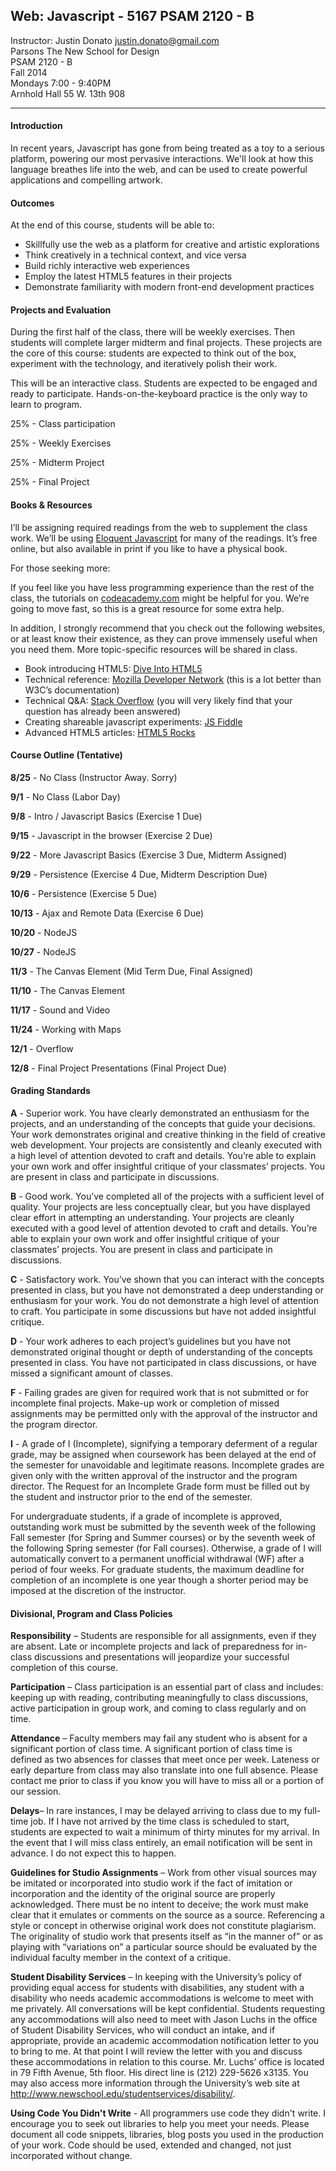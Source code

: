 ## Web: Javascript - 5167  PSAM 2120 - B

Instructor: Justin Donato <justin.donato@gmail.com>  
Parsons The New School for Design  
PSAM 2120 - B  
Fall 2014  
Mondays 7:00 - 9:40PM  
Arnhold Hall 55 W. 13th 908  

***

#### Introduction

In recent years, Javascript has gone from being treated as a toy to a serious platform, powering our most pervasive interactions. We'll look at how this language breathes life into the web, and can be used to create powerful applications and compelling artwork.

#### Outcomes

At the end of this course, students will be able to:

- Skillfully use the web as a platform for creative and artistic explorations
- Think creatively in a technical context, and vice versa
- Build richly interactive web experiences
- Employ the latest HTML5 features in their projects
- Demonstrate familiarity with modern front-end development practices


#### Projects and Evaluation


During the first half of the class, there will be weekly exercises. Then students will complete larger midterm and final projects. These projects are the core of this course: students are expected to think out of the box, experiment with the technology, and iteratively polish their work. 

This will be an interactive class. Students are expected to be engaged and ready to participate. Hands-on-the-keyboard practice is the only way to learn to program.

25% - Class participation

25% - Weekly Exercises

25% - Midterm Project

25% - Final Project


#### Books & Resources

I’ll be assigning required readings from the web to supplement the class work. We’ll be using [Eloquent Javascript](http://eloquentjavascript.net/) for many of the readings. It’s free online, but also available in print if you like to have a physical book.

For those seeking more:

If you feel like you have less programming experience than the rest of the class, the tutorials on [codeacademy.com](http://codeacademy.com) might be helpful for you. We’re going to move fast, so this is a great resource for some extra help.

In addition, I strongly recommend that you check out the following websites, or at least know their existence, as they can prove immensely useful when you need them. More topic-specific resources will be shared in class.

- Book introducing HTML5: [Dive Into HTML5](http://diveintohtml5.info/)
- Technical reference: [Mozilla Developer Network](https://developer.mozilla.org/en-US/docs/Web/JavaScript) (this is a lot better than W3C’s documentation)
- Technical Q&A: [Stack Overflow](http://stackoverflow.com/) (you will very likely find that your question has already been answered)
- Creating shareable javascript experiments: [JS Fiddle](http://jsfiddle.net)
- Advanced HTML5 articles: [HTML5 Rocks](http://www.html5rocks.com/en/)

#### Course Outline (Tentative)

__8/25__ - No Class (Instructor Away. Sorry)

__9/1__ - No Class (Labor Day)

__9/8__ - Intro / Javascript Basics (Exercise 1 Due)

__9/15__ - Javascript in the browser (Exercise 2 Due)

__9/22__ - More Javascript Basics (Exercise 3 Due, Midterm Assigned)

__9/29__ - Persistence (Exercise 4 Due, Midterm Description Due)

__10/6__ - Persistence (Exercise 5 Due)

__10/13__ - Ajax and Remote Data (Exercise 6 Due)

__10/20__ - NodeJS 

__10/27__ - NodeJS 

__11/3__ - The Canvas Element (Mid Term Due, Final Assigned)

__11/10__ - The Canvas Element

__11/17__ - Sound and Video 

__11/24__ - Working with Maps

__12/1__ - Overflow

__12/8__ - Final Project Presentations (Final Project Due)


#### Grading Standards

__A__ - Superior work. You have clearly demonstrated an enthusiasm for the projects, and an understanding of the concepts that guide your decisions. Your work demonstrates original and creative thinking in the field of creative web development. Your projects are consistently and cleanly executed with a high level of attention devoted to craft and details. You’re able to explain your own work and offer insightful critique of your classmates’ projects. You are present in class and participate in discussions.

__B__ - Good work. You’ve completed all of the projects with a sufficient level of quality. Your projects are less conceptually clear, but you have displayed clear effort in attempting an understanding. Your projects are cleanly executed with a good level of attention devoted to craft and details. You’re able to explain your own work and offer insightful critique of your classmates’ projects. You are present in class and participate in discussions.

__C__ - Satisfactory work. You’ve shown that you can interact with the concepts presented in class, but you have not demonstrated a deep understanding or enthusiasm for your work. You do not demonstrate a high level of attention to craft. You participate in some discussions but have not added insightful critique.

__D__ - Your work adheres to each project’s guidelines but you have not demonstrated original thought or depth of understanding of the concepts presented in class. You have not participated in class discussions, or have missed a significant amount of classes. 

__F__ - Failing grades are given for required work that is not submitted or for incomplete final projects. Make-up work or completion of missed assignments may be permitted only with the approval of the instructor and the program director. 

__I__ - A grade of I (Incomplete), signifying a temporary deferment of a regular grade, may be assigned when coursework has been delayed at the end of the semester for unavoidable and legitimate reasons. Incomplete grades are given only with the written approval of the instructor and the program director. The Request for an Incomplete Grade form must be filled out by the student and instructor prior to the end of the semester.

For undergraduate students, if a grade of incomplete is approved, outstanding work must be submitted by the seventh week of the following Fall semester (for Spring and Summer courses) or by the seventh week of the following Spring semester (for Fall courses). Otherwise, a grade of I will automatically convert to a permanent unofficial withdrawal (WF) after a period of four weeks. For graduate students, the maximum deadline for completion of an incomplete is one year though a shorter period may be imposed at the discretion of the instructor.

#### Divisional, Program and Class Policies

__Responsibility__ – Students are responsible for all assignments, even if they are absent.  Late or incomplete projects and lack of preparedness for in-class discussions and presentations will jeopardize your successful completion of this course.  

__Participation__ – Class participation is an essential part of class and includes: keeping up with reading, contributing meaningfully to class discussions, active participation in group work, and coming to class regularly and on time.  

__Attendance__ – Faculty members may fail any student who is absent for a significant portion of class time. A significant portion of class time is defined as two absences for classes that meet once per week. Lateness or early departure from class may also translate into one full absence. Please contact me prior to class if you know you will have to miss all or a portion of our session.

__Delays__– In rare instances, I may be delayed arriving to class due to my full-time job.  If I have not arrived by the time class is scheduled to start, students are expected to wait a minimum of thirty minutes for my arrival.  In the event that I will miss class entirely, an email notification will be sent in advance. I do not expect this to happen.

__Guidelines for Studio Assignments__ – Work from other visual sources may be imitated or incorporated into studio work if the fact of imitation or incorporation and the identity of the original source are properly acknowledged. There must be no intent to deceive; the work must make clear that it emulates or comments on the source as a source. Referencing a style or concept in otherwise original work does not constitute plagiarism. The originality of studio work that presents itself as “in the manner of” or as playing with “variations on” a particular source should be evaluated by the individual faculty member in the context of a critique.

__Student Disability Services__ – In keeping with the University’s policy of providing equal access for students with disabilities, any student with a disability who needs academic accommodations is welcome to meet with me privately.  All conversations will be kept confidential.  Students requesting any accommodations will also need to meet with Jason Luchs in the office of Student Disability Services, who will conduct an intake, and if appropriate, provide an academic accommodation notification letter to you to bring to me.  At that point I will review the letter with you and discuss these accommodations in relation to this course.  Mr. Luchs’ office is located in 79 Fifth Avenue, 5th floor. His direct line is (212) 229-5626 x3135.  You may also access more information through the University’s web site at http://www.newschool.edu/studentservices/disability/.

__Using Code You Didn't Write__ - All programmers use code they didn't write. I encourage you to seek out libraries to help you meet your needs. Please document all code snippets, libraries, blog posts you used in the production of your work. Code should be used, extended and changed, not just incorporated without change.

